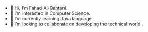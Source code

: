 - 👋 Hi, I’m Fahad Al-Qahtani.
- 👀 I’m interested in Computer Science.
- 🌱 I’m currently learning Java language.
- 💞️ I’m looking to collaborate on developing the technical world .


<!---
Skkinner/Skkinner is a ✨ special ✨ repository because its `README.md` (this file) appears on your GitHub profile.
You can click the Preview link to take a look at your changes.
--->

